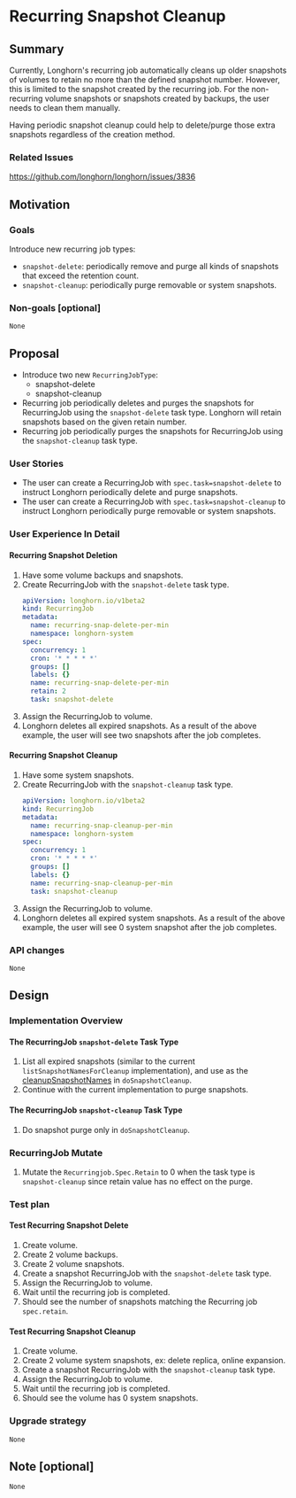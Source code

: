 # Recurring Snapshot Cleanup
## Summary

Currently, Longhorn's recurring job automatically cleans up older snapshots of volumes to retain no more than the defined snapshot number. However, this is limited to the snapshot created by the recurring job. For the non-recurring volume snapshots or snapshots created by backups, the user needs to clean them manually.

Having periodic snapshot cleanup could help to delete/purge those extra snapshots regardless of the creation method.

### Related Issues

https://github.com/longhorn/longhorn/issues/3836

## Motivation

### Goals

Introduce new recurring job types:
- `snapshot-delete`: periodically remove and purge all kinds of snapshots that exceed the retention count.
- `snapshot-cleanup`: periodically purge removable or system snapshots.

### Non-goals [optional]

`None`

## Proposal

- Introduce two new `RecurringJobType`:
  - snapshot-delete
  - snapshot-cleanup
- Recurring job periodically deletes and purges the snapshots for RecurringJob using the `snapshot-delete` task type. Longhorn will retain snapshots based on the given retain number.
- Recurring job periodically purges the snapshots for RecurringJob using the `snapshot-cleanup` task type.

### User Stories

- The user can create a RecurringJob with `spec.task=snapshot-delete` to instruct Longhorn periodically delete and purge snapshots.
- The user can create a RecurringJob with `spec.task=snapshot-cleanup` to instruct Longhorn periodically purge removable or system snapshots.

### User Experience In Detail

#### Recurring Snapshot Deletion
1. Have some volume backups and snapshots.
1. Create RecurringJob with the `snapshot-delete` task type.
   ```yaml
   apiVersion: longhorn.io/v1beta2
   kind: RecurringJob
   metadata:
     name: recurring-snap-delete-per-min
     namespace: longhorn-system
   spec:
     concurrency: 1
     cron: '* * * * *'
     groups: []
     labels: {}
     name: recurring-snap-delete-per-min
     retain: 2
     task: snapshot-delete
   ```
1. Assign the RecurringJob to volume.
1. Longhorn deletes all expired snapshots. As a result of the above example, the user will see two snapshots after the job completes.

#### Recurring Snapshot Cleanup
1. Have some system snapshots.
1. Create RecurringJob with the `snapshot-cleanup` task type.
   ```yaml
   apiVersion: longhorn.io/v1beta2
   kind: RecurringJob
   metadata:
     name: recurring-snap-cleanup-per-min
     namespace: longhorn-system
   spec:
     concurrency: 1
     cron: '* * * * *'
     groups: []
     labels: {}
     name: recurring-snap-cleanup-per-min
     task: snapshot-cleanup
   ```
1. Assign the RecurringJob to volume.
1. Longhorn deletes all expired system snapshots. As a result of the above example, the user will see 0 system snapshot after the job completes.

### API changes

`None`

## Design

### Implementation Overview

#### The RecurringJob `snapshot-delete` Task Type

1. List all expired snapshots (similar to the current `listSnapshotNamesForCleanup` implementation), and use as the [cleanupSnapshotNames](https://github.com/longhorn/longhorn-manager/blob/d20e1ca6e04b229b9823c1a941d865929007874c/app/recurring_job.go#L418) in `doSnapshotCleanup`.
1. Continue with the current implementation to purge snapshots.

#### The RecurringJob `snapshot-cleanup` Task Type

1. Do snapshot purge only in `doSnapshotCleanup`.

### RecurringJob Mutate

1. Mutate the `Recurringjob.Spec.Retain` to 0 when the task type is `snapshot-cleanup` since retain value has no effect on the purge.

### Test plan

#### Test Recurring Snapshot Delete
1. Create volume.
1. Create 2 volume backups.
1. Create 2 volume snapshots.
1. Create a snapshot RecurringJob with the `snapshot-delete` task type.
1. Assign the RecurringJob to volume.
1. Wait until the recurring job is completed.
1. Should see the number of snapshots matching the Recurring job `spec.retain`.

#### Test Recurring Snapshot Cleanup
1. Create volume.
1. Create 2 volume system snapshots, ex: delete replica, online expansion.
1. Create a snapshot RecurringJob with the `snapshot-cleanup` task type.
1. Assign the RecurringJob to volume.
1. Wait until the recurring job is completed.
1. Should see the volume has 0 system snapshots.

### Upgrade strategy

`None`

## Note [optional]

`None`
